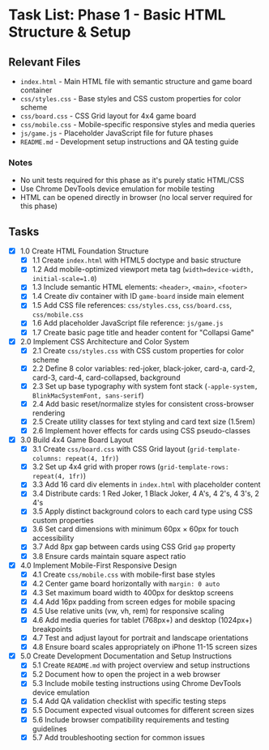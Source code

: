 # Task List: Phase 1 - Basic HTML Structure & Setup

## Relevant Files

- `index.html` - Main HTML file with semantic structure and game board container
- `css/styles.css` - Base styles and CSS custom properties for color scheme
- `css/board.css` - CSS Grid layout for 4x4 game board
- `css/mobile.css` - Mobile-specific responsive styles and media queries
- `js/game.js` - Placeholder JavaScript file for future phases
- `README.md` - Development setup instructions and QA testing guide

### Notes

- No unit tests required for this phase as it's purely static HTML/CSS
- Use Chrome DevTools device emulation for mobile testing
- HTML can be opened directly in browser (no local server required for this phase)

## Tasks

- [x] 1.0 Create HTML Foundation Structure
  - [x] 1.1 Create `index.html` with HTML5 doctype and basic structure
  - [x] 1.2 Add mobile-optimized viewport meta tag (`width=device-width, initial-scale=1.0`)
  - [x] 1.3 Include semantic HTML elements: `<header>`, `<main>`, `<footer>`
  - [x] 1.4 Create div container with ID `game-board` inside main element
  - [x] 1.5 Add CSS file references: `css/styles.css`, `css/board.css`, `css/mobile.css`
  - [x] 1.6 Add placeholder JavaScript file reference: `js/game.js`
  - [x] 1.7 Create basic page title and header content for "Collapsi Game"

- [x] 2.0 Implement CSS Architecture and Color System
  - [x] 2.1 Create `css/styles.css` with CSS custom properties for color scheme
  - [x] 2.2 Define 8 color variables: red-joker, black-joker, card-a, card-2, card-3, card-4, card-collapsed, background
  - [x] 2.3 Set up base typography with system font stack (`-apple-system, BlinkMacSystemFont, sans-serif`)
  - [x] 2.4 Add basic reset/normalize styles for consistent cross-browser rendering
  - [x] 2.5 Create utility classes for text styling and card text size (1.5rem)
  - [x] 2.6 Implement hover effects for cards using CSS pseudo-classes

- [x] 3.0 Build 4x4 Game Board Layout
  - [x] 3.1 Create `css/board.css` with CSS Grid layout (`grid-template-columns: repeat(4, 1fr)`)
  - [x] 3.2 Set up 4x4 grid with proper rows (`grid-template-rows: repeat(4, 1fr)`)
  - [x] 3.3 Add 16 card div elements in `index.html` with placeholder content
  - [x] 3.4 Distribute cards: 1 Red Joker, 1 Black Joker, 4 A's, 4 2's, 4 3's, 2 4's
  - [x] 3.5 Apply distinct background colors to each card type using CSS custom properties
  - [x] 3.6 Set card dimensions with minimum 60px × 60px for touch accessibility
  - [x] 3.7 Add 8px gap between cards using CSS Grid `gap` property
  - [x] 3.8 Ensure cards maintain square aspect ratio

- [x] 4.0 Implement Mobile-First Responsive Design
  - [x] 4.1 Create `css/mobile.css` with mobile-first base styles
  - [x] 4.2 Center game board horizontally with `margin: 0 auto`
  - [x] 4.3 Set maximum board width to 400px for desktop screens
  - [x] 4.4 Add 16px padding from screen edges for mobile spacing
  - [x] 4.5 Use relative units (vw, vh, rem) for responsive scaling
  - [x] 4.6 Add media queries for tablet (768px+) and desktop (1024px+) breakpoints
  - [x] 4.7 Test and adjust layout for portrait and landscape orientations
  - [x] 4.8 Ensure board scales appropriately on iPhone 11-15 screen sizes

- [x] 5.0 Create Development Documentation and Setup Instructions
  - [x] 5.1 Create `README.md` with project overview and setup instructions
  - [x] 5.2 Document how to open the project in a web browser
  - [x] 5.3 Include mobile testing instructions using Chrome DevTools device emulation
  - [x] 5.4 Add QA validation checklist with specific testing steps
  - [x] 5.5 Document expected visual outcomes for different screen sizes
  - [x] 5.6 Include browser compatibility requirements and testing guidelines
  - [x] 5.7 Add troubleshooting section for common issues